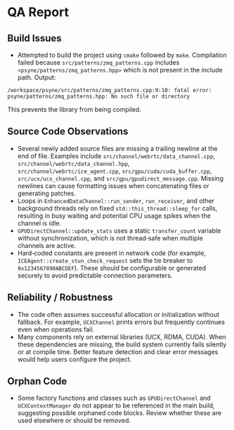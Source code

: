 # QA Report

## Build Issues
- Attempted to build the project using `cmake` followed by `make`. Compilation failed because `src/patterns/zmq_patterns.cpp` includes `<psyne/patterns/zmq_patterns.hpp>` which is not present in the include path. Output:
```
/workspace/psyne/src/patterns/zmq_patterns.cpp:9:10: fatal error: psyne/patterns/zmq_patterns.hpp: No such file or directory
```
This prevents the library from being compiled.

## Source Code Observations
- Several newly added source files are missing a trailing newline at the end of file. Examples include `src/channel/webrtc/data_channel.cpp`, `src/channel/webrtc/data_channel.hpp`, `src/channel/webrtc/ice_agent.cpp`, `src/gpu/cuda/cuda_buffer.cpp`, `src/ucx/ucx_channel.cpp`, and `src/gpu/gpudirect_message.cpp`. Missing newlines can cause formatting issues when concatenating files or generating patches.
- Loops in `EnhancedDataChannel::run_sender`, `run_receiver`, and other background threads rely on fixed `std::this_thread::sleep_for` calls, resulting in busy waiting and potential CPU usage spikes when the channel is idle.
- `GPUDirectChannel::update_stats` uses a static `transfer_count` variable without synchronization, which is not thread‑safe when multiple channels are active.
- Hard‑coded constants are present in network code (for example, `ICEAgent::create_stun_check_request` sets the tie breaker to `0x1234567890ABCDEF`). These should be configurable or generated securely to avoid predictable connection parameters.

## Reliability / Robustness
- The code often assumes successful allocation or initialization without fallback. For example, `UCXChannel` prints errors but frequently continues even when operations fail.
- Many components rely on external libraries (UCX, RDMA, CUDA). When these dependencies are missing, the build system currently fails silently or at compile time. Better feature detection and clear error messages would help users configure the project.

## Orphan Code
- Some factory functions and classes such as `GPUDirectChannel` and `UCXContextManager` do not appear to be referenced in the main build, suggesting possible orphaned code blocks. Review whether these are used elsewhere or should be removed.

